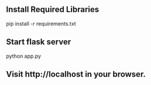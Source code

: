 ## Install Required Libraries

pip install -r requirements.txt

## Start flask server

python app.py

## Visit http://localhost in your browser.

